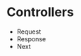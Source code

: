 [](https://developer.mozilla.org/en-US/docs/Learn/Server-side/Express_Nodejs/routes)

# Controllers

* Request
* Response
* Next